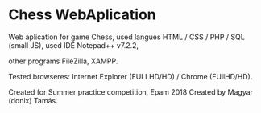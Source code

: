 # Chess WebAplication

Web aplication for game Chess,
used langues HTML / CSS / PHP / SQL (small JS),
used IDE Notepad++ v7.2.2,

other programs FileZilla, XAMPP.

Tested browseres: Internet Explorer (FULLHD/HD) / Chrome (FUllHD/HD).


Created for Summer practice competition, Epam 2018
Created by Magyar (donix) Tamás.
